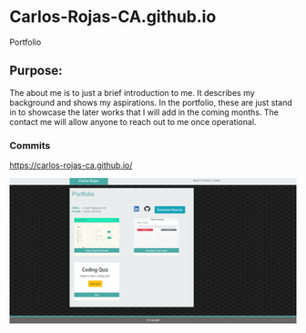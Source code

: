 # Carlos-Rojas-CA.github.io
Portfolio

## Purpose: 
The about me is to just a brief introduction to me. It describes my background and shows my aspirations. In the portfolio, these are just stand in to showcase the later works that I will add in the coming months. The contact me will allow anyone to reach out to me once operational.

### Commits


https://carlos-rojas-ca.github.io/

![alt text](./assets/images/Portfolio.PNG)